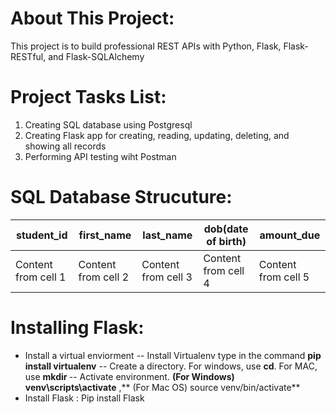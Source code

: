 # About This Project:
This project is to build professional REST APIs with Python, Flask, Flask-RESTful, and Flask-SQLAlchemy

# Project Tasks List:
1. Creating SQL database using Postgresql
2. Creating Flask app for creating, reading, updating, deleting, and showing all records
3. Performing API testing wiht Postman

# SQL Database Strucuture:
student_id | first_name | last_name | dob(date of birth) | amount_due
---------- | -----------|-----------|--------------------|-----------
Content from cell 1 | Content from cell 2 | Content from cell 3 | Content from cell 4 | Content from cell 5

# Installing Flask:
- Install a virtual enviorment
  -- Install Virtualenv type in the command **pip install virtualenv**
  -- Create a directory. For windows, use **cd<directory name>**. For MAC, use **mkdir <directory name>**
  -- Activate environment. **(For Windows) venv\scripts\activate** ,**  (For Mac OS) source venv/bin/activate**
- Install Flask : Pip install Flask

